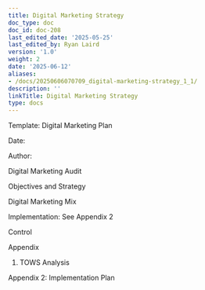 ```yaml
---
title: Digital Marketing Strategy
doc_type: doc
doc_id: doc-208
last_edited_date: '2025-05-25'
last_edited_by: Ryan Laird
version: '1.0'
weight: 2
date: '2025-06-12'
aliases:
- /docs/20250606070709_digital-marketing-strategy_1_1/
description: ''
linkTitle: Digital Marketing Strategy
type: docs
---
```


Template:
Digital Marketing Plan

Date:

Author:







<!-- Unsupported block type: table -->

<!-- Unsupported block type: table -->

Digital
Marketing Audit

<!-- Unsupported block type: table -->

Objectives
and Strategy

<!-- Unsupported block type: table -->

Digital
Marketing Mix

<!-- Unsupported block type: table -->

Implementation:
See Appendix 2

<!-- Unsupported block type: table -->

Control

<!-- Unsupported block type: table -->

Appendix
1. TOWS Analysis

<!-- Unsupported block type: table -->

Appendix
2: Implementation Plan

<!-- Unsupported block type: table -->











<!-- Unsupported block type: child_page -->

<!-- Unsupported block type: child_page -->

<!-- Unsupported block type: child_page -->

<!-- Unsupported block type: child_page -->

<!-- Unsupported block type: child_page -->

<!-- Unsupported block type: child_page -->

<!-- Unsupported block type: child_page -->

<!-- Unsupported block type: child_page -->

<!-- Unsupported block type: child_page -->

<!-- Unsupported block type: child_page -->

<!-- Unsupported block type: child_page -->

<!-- Unsupported block type: child_page -->

<!-- Unsupported block type: child_page -->

<!-- Unsupported block type: child_page -->

<!-- Unsupported block type: child_page -->

<!-- Unsupported block type: child_page -->

<!-- Unsupported block type: child_page -->

<!-- Unsupported block type: child_page -->

<!-- Unsupported block type: child_page -->

<!-- Unsupported block type: child_page -->

